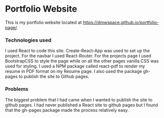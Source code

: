 # Portfolio Website

This is my portfolio website located at https://dmwspace.github.io/portfolio-page/. 

### Technologies used

I used React to code this site. Create-React-App was used to set up the project. For the navbar I used React-Router. For the projects page I used BootstrapCSS to style the page while on all the other pages vanilla CSS was used for styling. I used a NPM package called react-pdf to render my resume in PDF format on my Resume page. I also used the package gh-pages to publish the site to Github pages.

### Problems

The biggest problem that I had came when I wanted to publish the site to github pages. I had never published a React site to github pages but I found that the gh-pages package made the process relatively easy.
